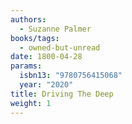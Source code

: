 ```yaml
---
authors:
  - Suzanne Palmer
books/tags:
  - owned-but-unread
date: 1800-04-28
params:
  isbn13: "9780756415068"
  year: "2020"
title: Driving The Deep
weight: 1
---
```


<!--more-->
